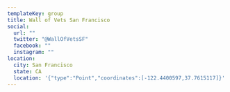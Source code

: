 ```yaml
---
templateKey: group
title: Wall of Vets San Francisco
social:
  url: ""
  twitter: "@WallOfVetsSF"
  facebook: ""
  instagram: ""
location:
  city: San Francisco
  state: CA
  location: '{"type":"Point","coordinates":[-122.4400597,37.7615117]}'
---
```

